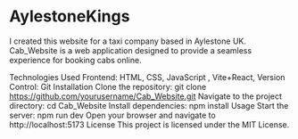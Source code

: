 # AylestoneKings
I created this website for a taxi company based in Aylestone UK. 
Cab_Website is a web application designed to provide a seamless experience for booking cabs online.

Technologies Used
Frontend: HTML, CSS, JavaScript , Vite+React,
Version Control: Git
Installation
Clone the repository:
git clone https://github.com/yourusername/Cab_Website.git
Navigate to the project directory:
cd Cab_Website
Install dependencies:
npm install
Usage
Start the server:
npm run dev
Open your browser and navigate to http://localhost:5173
License
This project is licensed under the MIT License.
